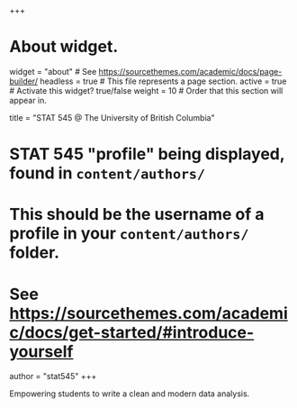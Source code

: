 +++
# About widget.
widget = "about"  # See https://sourcethemes.com/academic/docs/page-builder/
headless = true  # This file represents a page section.
active = true  # Activate this widget? true/false
weight = 10  # Order that this section will appear in.

title = "STAT 545 @ The University of British Columbia"

# STAT 545 "profile" being displayed, found in `content/authors/`
# This should be the username of a profile in your `content/authors/` folder.
# See https://sourcethemes.com/academic/docs/get-started/#introduce-yourself
author = "stat545"
+++

Empowering students to write a clean and modern data analysis.